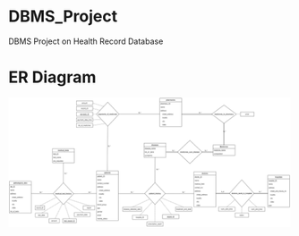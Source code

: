 # DBMS_Project
DBMS Project on Health Record Database

# ER Diagram
![alt text](https://github.com/UditArora2000/health_records/blob/master/er_diagram.jpg?raw=true)
